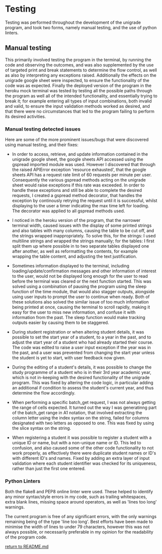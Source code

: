 # Testing

Testing was performed throughout the development of the unigrade program, and took two forms, namely manual testing,
and the use of python linters.

## Manual testing 

This primarily involved testing the program in the terminal, by running the code and observing the outcomes,
and was also supplemented by the use of targeted print and break statements to determine the flow control, as well as
also by interpreting any exceptions raised. Additionally the effects on the unigrade google sheet were inspected,
to ensure the functionality of the code was as expected. Finally the deployed version of the program in the heroku 
mock terminal was tested by testing all the possible paths through the program as well all of the intended functionality,
and essentially trying to break it; for example entering all types of input combinations, both invalid and valid,
to ensure the input validation methods worked as desired, and that there were no circumstances that led to the program
failing to perform its desired activities.

### Manual testing detected issues

Here are some of the more prominent issues/bugs that were discovered using manual testing, and their fixes:

- In order to access, retrieve, and update information contained in the unigrade google sheet, the 
google sheets API accessed using the gspread imported module was used. However I discovered that through
the raised APIError exception 'resource exhausted', that the google sheets API has a request rate limit of
60 requests per minute per user. Consequently the various gspread methods acting on the unigrade sheet would
raise exceptions if this rate was exceeded. In order to handle these exceptions and still be able to complete
the desired requests, I created a gspread method decorator, that handles the exception by continously retrying
the request until it is successful, whilst displaying to the user a timer indicating the max time left for loading.
The decorator was applied to all gspread methods used.

- I noticed in the heroku version of the program, that the narrower terminal width, caused issues with the display of
some printed strings and also tables with many columns, causing the table to be cut off, and the strings wrapped
inappropriately. To solve this, for the strings: I used multiline strings and wrapped the strings manually; for
the tables: I first split them up where possible in to two separate tables displayed one after another, as well as
reformatting the contents, for example wrapping the table content, and adjusting the text justification.

- Sometimes information displayed to the terminal, including loading/update/confirmation messages and other information
of interest to the user, would not be displayed long enough for the user to read before the terminal was cleared or the
next function started. This was solved using a combination of pausing the program using the sleep function of the time
module, that would also stagger outputs, alongside using user inputs to prompt the user to continue when ready. Both of
these solutions also solved the similar issue of too much information being printed at once,
causing the terminal to scroll rapidly, making it easy for the user to miss new information,
 and confuse it with information from the past. The sleep function would make tracking outputs easier by causing
 them to be staggered.
 
- During student registration or when altering student details, it was possible to set the start year of a student,
to a year in the past, and to adjust the start year of a student who had already started their course. The code was
edited to raise a user input exception if the year was in the past, and a user was prevented from changing the
start year unless the student is yet to start, with user feedback now given.

- During the editing of a student's details, it was possible to change the study programme of a student
who is in their 3rd year academic year, which is not in-keeping with the desired functionality of the unigrade program.
This was fixed by altering the code logic, in particular adding an additional if condition to assess the student's
current year, and thus determine the flow accordingly.

- When performing a specific batch_get request, I was not always getting the range of cells expected. It turned out
the way I was generatinng part of the batch_get range in A1 notation, that involved extracting the column letter using
the index syntax on the string, failed for columns designated with two letters as opposed to one. This was fixed by
using the slice syntax on the string.

- When registering a student it was possible to register a student with a unique ID or name, but with a non-unique
  name or ID. This led to confusion, and also caused some of the other code functionality to not work properly,
  as effectively there were duplicate student names or ID's with different ID's and names. Fixed by adding an extra layer
  of input validation where each student identifier was checked for its uniqueness, rather than just the first one entered.

      
### Python Linters

Both the flake8 and PEP8 online linter were used. These helped to identify any minor syntax/style errors in my code,
such as trailing whitespaces, extra blank lines, missing space around operators, as well as 'lines too long' warnings.

The current program is free of any significant errors, with the only warnings remaining being of the type
'line too long'. Best efforts have been made to minimise the width of lines to under 79 characters, however
this was not always possible, or necessarily preferable in my opinion for the readability of the program code.

[return to README.md](README.MD)